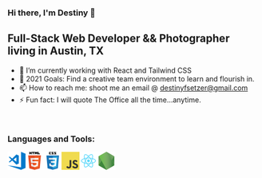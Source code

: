 ### Hi there, I'm Destiny 👋

## Full-Stack Web Developer && Photographer living in Austin, TX
<!-- - ✨ Austin, Tx -->
- 🔭 I’m currently working with React and Tailwind CSS
- 🥅 2021 Goals: Find a creative team environment to learn and flourish in.
- 📫 How to reach me: shoot me an email @ destinyfsetzer@gmail.com
- ⚡ Fun fact: I will quote The Office all the time...anytime.

<br/>

### Languages and Tools:

<img align="left" alt="Visual Studio Code" width="36px" src="https://raw.githubusercontent.com/github/explore/80688e429a7d4ef2fca1e82350fe8e3517d3494d/topics/visual-studio-code/visual-studio-code.png" />
<img align="left" alt="HTML5" width="36px" src="https://raw.githubusercontent.com/github/explore/80688e429a7d4ef2fca1e82350fe8e3517d3494d/topics/html/html.png" />
<img align="left" alt="CSS3" width="36px" src="https://raw.githubusercontent.com/github/explore/80688e429a7d4ef2fca1e82350fe8e3517d3494d/topics/css/css.png" />
<img align="left" alt="JavaScript" width="36px" src="https://raw.githubusercontent.com/github/explore/80688e429a7d4ef2fca1e82350fe8e3517d3494d/topics/javascript/javascript.png" />
<img align="left" alt="React" width="36px" src="https://raw.githubusercontent.com/github/explore/80688e429a7d4ef2fca1e82350fe8e3517d3494d/topics/react/react.png" />
<img align="left" alt="Node.js" width="36px" src="https://raw.githubusercontent.com/github/explore/80688e429a7d4ef2fca1e82350fe8e3517d3494d/topics/nodejs/nodejs.png" />
<br/>
<br/>
<br/>



[linkedin]: https://linkedin.com/in/destinyfsetzer


<!--
**destinyfsetzer/destinyfsetzer** is a ✨ _special_ ✨ repository because its `README.md` (this file) appears on your GitHub profile.
-->
